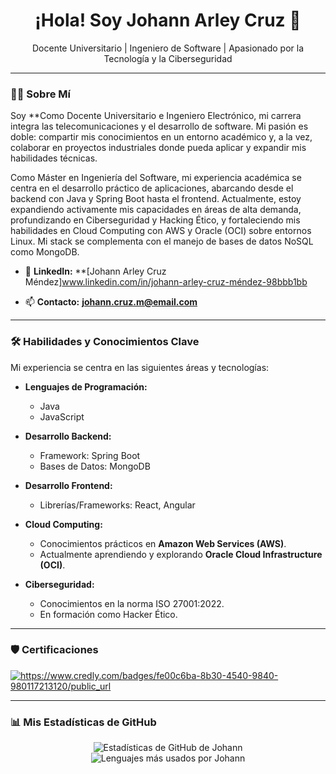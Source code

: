 <h1 align="center">
  ¡Hola! Soy Johann Arley Cruz 👋
</h1>
<p align="center">
  Docente Universitario | Ingeniero de Software | Apasionado por la Tecnología y la Ciberseguridad
</p>

---

### 👨‍💻 Sobre Mí

Soy **Como Docente Universitario e Ingeniero Electrónico, mi carrera integra las telecomunicaciones y el desarrollo de software. Mi pasión es doble: compartir mis conocimientos en un entorno académico y, a la vez, colaborar en proyectos industriales donde pueda aplicar y expandir mis habilidades técnicas.

Como Máster en Ingeniería del Software, mi experiencia académica se centra en el desarrollo práctico de aplicaciones, abarcando desde el backend con Java y Spring Boot hasta el frontend. Actualmente, estoy expandiendo activamente mis capacidades en áreas de alta demanda, profundizando en Ciberseguridad y Hacking Ético, y fortaleciendo mis habilidades en Cloud Computing con AWS y Oracle (OCI) sobre entornos Linux. Mi stack se complementa con el manejo de bases de datos NoSQL como MongoDB.

* 🔗 **LinkedIn:** **[Johann Arley Cruz Méndez]www.linkedin.com/in/johann-arley-cruz-méndez-98bbb1bb

* 📫 **Contacto:** **johann.cruz.m@email.com** 

---

### 🛠️ Habilidades y Conocimientos Clave

Mi experiencia se centra en las siguientes áreas y tecnologías:

* **Lenguajes de Programación:**
    * Java
    * JavaScript

* **Desarrollo Backend:**
    * Framework: Spring Boot
    * Bases de Datos: MongoDB

* **Desarrollo Frontend:**
    * Librerías/Frameworks: React, Angular

* **Cloud Computing:**
    * Conocimientos prácticos en **Amazon Web Services (AWS)**.
    * Actualmente aprendiendo y explorando **Oracle Cloud Infrastructure (OCI)**.

* **Ciberseguridad:**
    * Conocimientos en la norma ISO 27001:2022.
    * En formación como Hacker Ético.

---

### 🛡️ Certificaciones

<p>
  <a href="URL_A_TU_BADGE_EN_CREDI.LY"><img alt="https://www.credly.com/badges/fe00c6ba-8b30-4540-9840-980117213120/public_url"></a>
</p>


---

### 📊 Mis Estadísticas de GitHub

<p align="center">
  <img src="https://github-readme-stats.vercel.app/api?username=JohannArleyCruzMendez&show_icons=true&theme=dark&include_all_commits=true&count_private=true" alt="Estadísticas de GitHub de Johann"/>
  <br/>
  <img src="https://github-readme-stats.vercel.app/api/top-langs/?username=JohannArleyCruzMendez&layout=compact&langs_count=8&theme=dark" alt="Lenguajes más usados por Johann"/>
</p>
